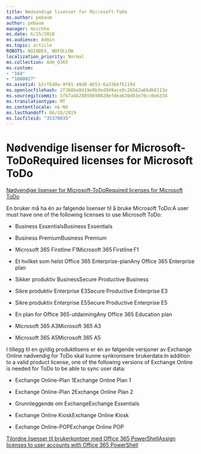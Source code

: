 ```yaml
---
title: Nødvendige lisenser for Microsoft-ToDo
ms.author: pebaum
author: pebaum
manager: mnirkhe
ms.date: 6/25/2018
ms.audience: Admin
ms.topic: article
ROBOTS: NOINDEX, NOFOLLOW
localization_priority: Normal
ms.collection: Adm_O365
ms.custom:
- "164"
- "1600027"
ms.assetid: b2cf6d0a-9f01-49d8-8653-6a3366f6119d
ms.openlocfilehash: 2f368be8419e9b3ed949ace9c26562a66db6113e
ms.sourcegitcommit: 5fb7a4b28859690020efdea630d03e70cc0e6334
ms.translationtype: MT
ms.contentlocale: nb-NO
ms.lasthandoff: 06/28/2019
ms.locfileid: "35370035"
---
```

# <a name="required-licenses-for-microsoft-todo"></a><span data-ttu-id="05fc7-102">Nødvendige lisenser for Microsoft-ToDo</span><span class="sxs-lookup"><span data-stu-id="05fc7-102">Required licenses for Microsoft ToDo</span></span>

[<span data-ttu-id="05fc7-103">Nødvendige lisenser for Microsoft-ToDo</span><span class="sxs-lookup"><span data-stu-id="05fc7-103">Required licenses for Microsoft ToDo</span></span>](https://support.office.com/article/381e9d1b-c500-49b5-973e-890fd86528d7.aspx)
  
<span data-ttu-id="05fc7-104">En bruker må ha én av følgende lisenser til å bruke Microsoft ToDo:</span><span class="sxs-lookup"><span data-stu-id="05fc7-104">A user must have one of the following licenses to use Microsoft ToDo:</span></span>
  
- <span data-ttu-id="05fc7-105">Business Essentials</span><span class="sxs-lookup"><span data-stu-id="05fc7-105">Business Essentials</span></span>

- <span data-ttu-id="05fc7-106">Business Premium</span><span class="sxs-lookup"><span data-stu-id="05fc7-106">Business Premium</span></span>

- <span data-ttu-id="05fc7-107">Microsoft 365 Firstline F1</span><span class="sxs-lookup"><span data-stu-id="05fc7-107">Microsoft 365 Firstline F1</span></span>

- <span data-ttu-id="05fc7-108">Et hvilket som helst Office 365 Enterprise-plan</span><span class="sxs-lookup"><span data-stu-id="05fc7-108">Any Office 365 Enterprise plan</span></span>

- <span data-ttu-id="05fc7-109">Sikker produktiv Business</span><span class="sxs-lookup"><span data-stu-id="05fc7-109">Secure Productive Business</span></span>

- <span data-ttu-id="05fc7-110">Sikre produktiv Enterprise E3</span><span class="sxs-lookup"><span data-stu-id="05fc7-110">Secure Productive Enterprise E3</span></span>

- <span data-ttu-id="05fc7-111">Sikre produktiv Enterprise E5</span><span class="sxs-lookup"><span data-stu-id="05fc7-111">Secure Productive Enterprise E5</span></span>

- <span data-ttu-id="05fc7-112">En plan for Office 365-utdanning</span><span class="sxs-lookup"><span data-stu-id="05fc7-112">Any Office 365 Education plan</span></span>

- <span data-ttu-id="05fc7-113">Microsoft 365 A3</span><span class="sxs-lookup"><span data-stu-id="05fc7-113">Microsoft 365 A3</span></span>

- <span data-ttu-id="05fc7-114">Microsoft 365 A5</span><span class="sxs-lookup"><span data-stu-id="05fc7-114">Microsoft 365 A5</span></span>

<span data-ttu-id="05fc7-115">I tillegg til en gyldig produktlisens er én av følgende versjoner av Exchange Online nødvendig for ToDo skal kunne synkronisere brukerdata:</span><span class="sxs-lookup"><span data-stu-id="05fc7-115">In addition to a valid product license, one of the following versions of Exchange Online is needed for ToDo to be able to sync user data:</span></span>
  
- <span data-ttu-id="05fc7-116">Exchange Online-Plan 1</span><span class="sxs-lookup"><span data-stu-id="05fc7-116">Exchange Online Plan 1</span></span>

- <span data-ttu-id="05fc7-117">Exchange Online-Plan 2</span><span class="sxs-lookup"><span data-stu-id="05fc7-117">Exchange Online Plan 2</span></span>

- <span data-ttu-id="05fc7-118">Grunnleggende om Exchange</span><span class="sxs-lookup"><span data-stu-id="05fc7-118">Exchange Essentials</span></span>

- <span data-ttu-id="05fc7-119">Exchange Online Kiosk</span><span class="sxs-lookup"><span data-stu-id="05fc7-119">Exchange Online Kiosk</span></span>

- <span data-ttu-id="05fc7-120">Exchange Online-POP</span><span class="sxs-lookup"><span data-stu-id="05fc7-120">Exchange Online POP</span></span>

[<span data-ttu-id="05fc7-121">Tilordne lisenser til brukerkontoer med Office 365 PowerShell</span><span class="sxs-lookup"><span data-stu-id="05fc7-121">Assign licenses to user accounts with Office 365 PowerShell</span></span>](https://docs.microsoft.com/office365/enterprise/powershell/assign-licenses-to-user-accounts-with-office-365-powershell )
  